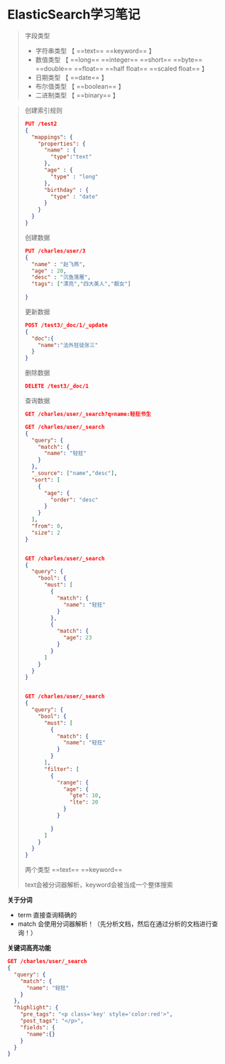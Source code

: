 # ElasticSearch学习笔记

> 字段类型
>
> * 字符串类型   【 ==text==   ==keyword== 】
> * 数值类型       【  ==long==  ==integer==  ==short==  ==byte==  ==double==  ==float==   ==half float==   ==scaled float== 】
> * 日期类型       【  ==date== 】
> * 布尔值类型    【   ==boolean== 】
> * 二进制类型    【  ==binary==  】



> 创建索引规则
>
> ```json
> PUT /test2
> {
>   "mappings": {
>     "properties": {
>       "name" : {
>         "type":"text"
>       },
>       "age" : {
>         "type" : "long"
>       },
>       "birthday" : {
>         "type" : "date"
>       }
>     }
>   }
> }
> ```
>
> 创建数据
>
> ```json
> PUT /charles/user/3
> {
>   "name" : "赵飞燕",
>   "age" : 20,
>   "desc" : "沉鱼落雁",
>   "tags": ["漂亮","四大美人","靓女"]
>   
> }
> ```
>
> 更新数据
>
> ```json
> POST /test3/_doc/1/_update
> {
>   "doc":{
>     "name":"法外狂徒张三"
>   }
> }
> ```
>
> 删除数据
>
> ```json
> DELETE /test3/_doc/1
> ```
>
> 查询数据
>
> ```json
> GET /charles/user/_search?q=name:轻狂书生
> 
> GET /charles/user/_search
> {
>   "query": {
>     "match": {
>       "name": "轻狂"
>     }
>   },
>   "_source": ["name","desc"],
>   "sort": [
>     {
>       "age": {
>         "order": "desc"
>       }
>     }
>   ],
>   "from": 0,
>   "size": 2
> }
> 
> 
> GET /charles/user/_search
> {
>   "query": {
>     "bool": {
>       "must": [
>         {
>           "match": {
>             "name": "轻狂"
>           }
>         },
>         {
>           "match": {
>             "age": 23
>           }
>         }
>       ]
>     }
>   }
> }
> 
> 
> GET /charles/user/_search
> {
>   "query": {
>     "bool": {
>       "must": [
>         {
>           "match": {
>             "name": "轻狂"
>           }
>         }
>       ],
>       "filter": [
>         {
>           "range": {
>             "age": {
>               "gte": 10,
>               "lte": 20
>             }
>           }
>           
>         }
>       ]
>     }
>   }
> }
> ```
>
> 两个类型 ==text==     ==keyword==       
>
> text会被分词器解析，keyword会被当成一个整体搜索



**关于分词**

* term  直接查询精确的
* match   会使用分词器解析！（先分析文档，然后在通过分析的文档进行查询！）

 **关键词高亮功能**

```json
GET /charles/user/_search
{
  "query": {
    "match": {
      "name": "轻狂"
    }
  },
  "highlight": {
    "pre_tags": "<p class='key' style='color:red'>", 
    "post_tags": "</p>", 
    "fields": {
      "name":{}
    }
  }
}
```



